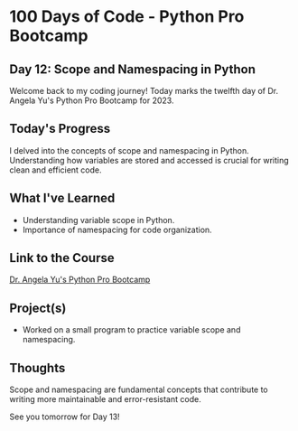# 100 Days of Code - Python Pro Bootcamp
## Day 12: Scope and Namespacing in Python

Welcome back to my coding journey! Today marks the twelfth day of Dr. Angela Yu's Python Pro Bootcamp for 2023.

## Today's Progress
I delved into the concepts of scope and namespacing in Python. Understanding how variables are stored and accessed is crucial for writing clean and efficient code.

## What I've Learned
- Understanding variable scope in Python.
- Importance of namespacing for code organization.

## Link to the Course
[Dr. Angela Yu's Python Pro Bootcamp](https://www.udemy.com/course/100-days-of-code/)

## Project(s)
- Worked on a small program to practice variable scope and namespacing.

## Thoughts
Scope and namespacing are fundamental concepts that contribute to writing more maintainable and error-resistant code.

See you tomorrow for Day 13!
